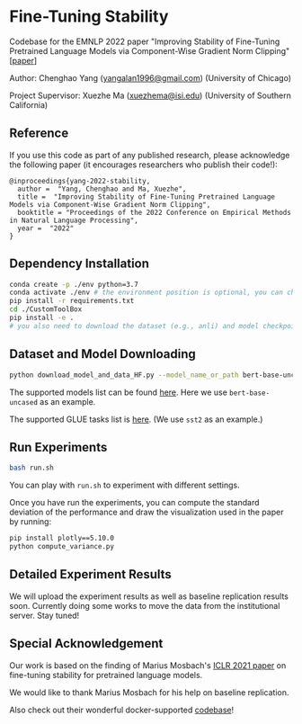 # Fine-Tuning Stability
Codebase for the EMNLP 2022 paper "Improving Stability of Fine-Tuning Pretrained Language Models via Component-Wise Gradient Norm Clipping" [[paper](https://arxiv.org/abs/2210.10325)]

Author: Chenghao Yang (yangalan1996@gmail.com) (University of Chicago)

Project Supervisor: Xuezhe Ma (xuezhema@isi.edu) (University of Southern California)

## Reference
If you use this code as part of any published research, please acknowledge the following paper (it encourages researchers who publish their code!):

```
@inproceedings{yang-2022-stability,
  author =  "Yang, Chenghao and Ma, Xuezhe",
  title =  "Improving Stability of Fine-Tuning Pretrained Language Models via Component-Wise Gradient Norm Clipping",
  booktitle = "Proceedings of the 2022 Conference on Empirical Methods in Natural Language Processing",
  year =  "2022"
}
```

## Dependency Installation
```bash
conda create -p ./env python=3.7
conda activate ./env # the environment position is optional, you can choose whatever places you like to save dependencies. Here I choose ./env for example.
pip install -r requirements.txt
cd ./CustomToolBox
pip install -e .
# you also need to download the dataset (e.g., anli) and model checkpoints, see below
```

## Dataset and Model Downloading
```bash
python download_model_and_data_HF.py --model_name_or_path bert-base-uncased --task_name sst2 --cache_dir ./cache
```
The supported models list can be found [here](https://huggingface.co/models). Here we use `bert-base-uncased` as an example. 

The supported GLUE tasks list is [here](https://huggingface.co/datasets/glue). (We use `sst2` as an example.)

## Run Experiments
```bash
bash run.sh
```
You can play with `run.sh` to experiment with different settings. 

Once you have run the experiments, you can compute the standard deviation of the performance and draw the visualization used in the paper by running: 
```bash
pip install plotly==5.10.0
python compute_variance.py 
```

## Detailed Experiment Results
We will upload the experiment results as well as baseline replication results soon. 
Currently doing some works to move the data from the institutional server. Stay tuned!

## Special Acknowledgement
Our work is based on the finding of Marius Mosbach's [ICLR 2021 paper](https://openreview.net/pdf?id=nzpLWnVAyah) on fine-tuning stability for pretrained language models. 

We would like to thank Marius Mosbach for his help on baseline replication. 

Also check out their wonderful docker-supported [codebase](https://github.com/uds-lsv/bert-stable-fine-tuning)!